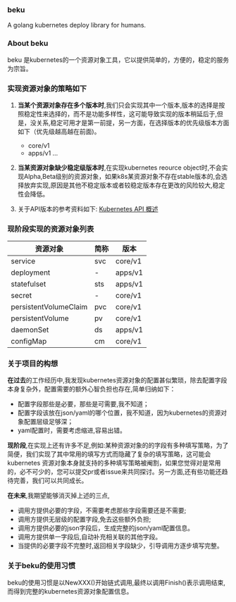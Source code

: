 ### beku
A golang kubernetes deploy library for humans.


### About beku

beku 是kubernetes的一个资源对象工具，它以提供简单的，方便的，稳定的服务为宗旨。

### 实现资源对象的策略如下

1. **当某个资源对象存在多个版本时**,我们只会实现其中一个版本,版本的选择是按照稳定性来选择的，而不是功能多样性，这可能导致实现的版本稍延后于,但是，没关系,稳定可用才是第一前提，另一方面，在选择版本的优先级版本方面如下（优先级越高越在前面)。
    * core/v1
    * apps/v1
    ...

2. **当某资源对象缺少稳定级版本时**,在实现kubernetes reource object时,不会实现Alpha,Beta级别的资源对象，如果k8s某资源对象不存在stable版本的,会选择放弃实现,原因是其他不稳定版本或者较稳定版本存在更改的风险较大,稳定性会降低。

3. 关于API版本的参考资料如下:
[Kubernetes API 概述](http://kubernetes.kansea.com/docs/api/)

### 现阶段实现的资源对象列表
资源对象 | 简称|  版本
---|---|---
service   | svc| core/v1
deployment | - | apps/v1
statefulset | sts | apps/v1
secret | - | core/v1
persistentVolumeClaim | pvc | core/v1
persistentVolume | pv | core/v1
daemonSet | ds | apps/v1
configMap | cm | core/v1

### 关于项目的构想

**在过去**的工作经历中,我发现kubernetes资源对象的配置甚似繁琐，除去配置字段本身复杂外，配置需要的额外心智负担也存在,简单归纳如下：
 * 配置字段那些是必要，那些是可需要,我不知道；
 * 配置字段该放在json/yaml的哪个位置，我不知道，因为kubernetes的资源对象配置层级足够深；
 * yaml配置时，需要考虑缩进,容易出错。

**现阶段**,在实现上还有许多不足,例如:某种资源对象的的字段有多种填写策略，为了简便，我们实现了其中常用的填写方式而隐藏了复杂的填写策略，这可能会kubernetes 资源对象本身就支持的多种填写策略被阉割，如果您觉得对是常用的，必不可少的，您可以提交pr或者issue来共同探讨。另一方面,还有些功能还趋待完善，我们可以共同成长。

**在未来**,我期望能够消灭掉上述的三点,
 * 调用方提供必要的字段，不需要考虑那些字段需要还是不需要;
 * 调用方提供无层级的配置字段,免去这些额外负担;
 * 调用方提供必要的json字段后，生成完整的json/yaml配置信息。
 * 调用方提供单一字段后,自动补充相关联的其他字段。
 * 当提供的必要字段不完整时,返回相关字段缺少，引导调用方逐步填写完整。


### 关于beku的使用习惯

beku的使用习惯是以NewXXX()开始链式调用,最终以调用Finish()表示调用结束,而得到完整的kubernetes资源对象配置信息。